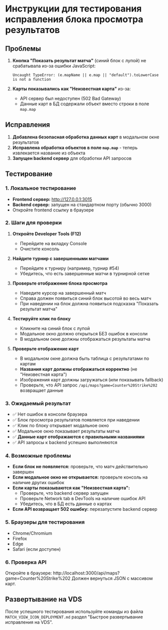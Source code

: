 # Инструкции для тестирования исправления блока просмотра результатов

## Проблемы
1. **Кнопка "Показать результат матча"** (синий блок с лупой) не срабатывала из-за ошибки JavaScript:
   ```
   Uncaught TypeError: (e.mapName || e.map || "default").toLowerCase is not a function
   ```

2. **Карты показывались как "Неизвестная карта"** из-за:
   - API сервер был недоступен (502 Bad Gateway)
   - Данные карт в БД содержали объект вместо строки в поле `map.map`

## Исправления
1. **Добавлена безопасная обработка данных карт** в модальном окне результатов
2. **Исправлена обработка объектов в поле `map.map`** - теперь извлекается название из объекта
3. **Запущен backend сервер** для обработки API запросов

## Тестирование

### 1. Локальное тестирование
- **Frontend сервер:** http://127.0.0.1:3015
- **Backend сервер:** запущен на стандартном порту (обычно 3000)
- Откройте frontend ссылку в браузере

### 2. Шаги для проверки
1. **Откройте Developer Tools (F12)**
   - Перейдите на вкладку Console
   - Очистите консоль

2. **Найдите турнир с завершенными матчами**
   - Перейдите к турниру (например, турнир #54)
   - Убедитесь, что есть завершенные матчи в турнирной сетке

3. **Проверьте отображение блока просмотра**
   - Наведите курсор на завершенный матч
   - Справа должен появиться синий блок высотой во весь матч
   - При наведении на блок должна появиться подсказка "Показать результат матча"

4. **Тестируйте клик по блоку**
   - Кликните на синий блок с лупой
   - Модальное окно должно открыться БЕЗ ошибок в консоли
   - В модальном окне должны отображаться результаты матча

5. **Проверьте отображение карт**
   - В модальном окне должна быть таблица с результатами по картам
   - **Названия карт должны отображаться корректно** (не "Неизвестная карта")
   - Изображения карт должны загружаться (или показывать fallback)
   - Проверьте, что API запрос `/api/maps?game=Counter%20Strike%202` возвращает данные

### 3. Ожидаемый результат
- ✅ Нет ошибок в консоли браузера
- ✅ Блок просмотра результатов появляется при наведении
- ✅ Клик по блоку открывает модальное окно
- ✅ Модальное окно показывает результаты матча
- ✅ **Данные карт отображаются с правильными названиями**
- ✅ API запросы к backend успешно выполняются

### 4. Возможные проблемы
- **Если блок не появляется:** проверьте, что матч действительно завершен
- **Если модальное окно не открывается:** проверьте консоль на наличие других ошибок
- **Если карты показываются как "Неизвестная карта":** 
  - Проверьте, что backend сервер запущен
  - Проверьте Network tab в DevTools на наличие ошибок API
  - Убедитесь, что в БД есть данные о картах
- **Если API возвращает 502 ошибку:** перезапустите backend сервер

### 5. Браузеры для тестирования
- Chrome/Chromium
- Firefox
- Edge
- Safari (если доступен)

### 6. Проверка API
Откройте в браузере: http://localhost:3000/api/maps?game=Counter%20Strike%202
Должен вернуться JSON с массивом карт.

## Развертывание на VDS
После успешного тестирования используйте команды из файла `MATCH_VIEW_ICON_DEPLOYMENT.md` раздел "Быстрое развертывание исправления на VDS". 